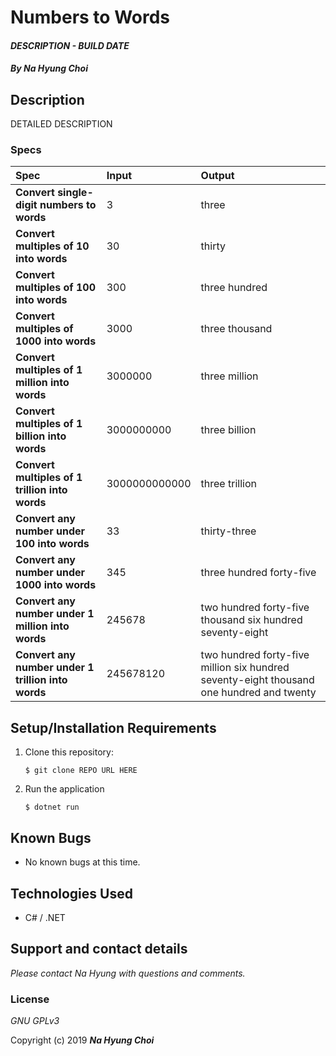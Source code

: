 # Numbers to Words

#### _DESCRIPTION - BUILD DATE_

#### _By **Na Hyung Choi**_

## Description

DETAILED DESCRIPTION

### Specs
| Spec | Input | Output |
| :-------------     | :------------- | :------------- |
| **Convert single-digit numbers to words** | 3 | three |
| **Convert multiples of 10 into words** | 30 | thirty |
| **Convert multiples of 100 into words** | 300 | three hundred |
| **Convert multiples of 1000 into words** | 3000 | three thousand |
| **Convert multiples of 1 million into words** | 3000000 | three million |
| **Convert multiples of 1 billion into words** | 3000000000 | three billion |
| **Convert multiples of 1 trillion into words** | 3000000000000 | three trillion |
| **Convert any number under 100 into words** | 33 | thirty-three |
| **Convert any number under 1000 into words** | 345 | three hundred forty-five |
| **Convert any number under 1 million into words** | 245678 | two hundred forty-five thousand six hundred seventy-eight |
| **Convert any number under 1 trillion into words** | 245678120 | two hundred forty-five million six hundred seventy-eight thousand one hundred and twenty|

## Setup/Installation Requirements

1. Clone this repository:
    ```
    $ git clone REPO URL HERE
    ```
2. Run the application
    ```
    $ dotnet run
    ```

## Known Bugs
* No known bugs at this time.

## Technologies Used
* C# / .NET

## Support and contact details

_Please contact Na Hyung with questions and comments._

### License

*GNU GPLv3*

Copyright (c) 2019 **_Na Hyung Choi_**
